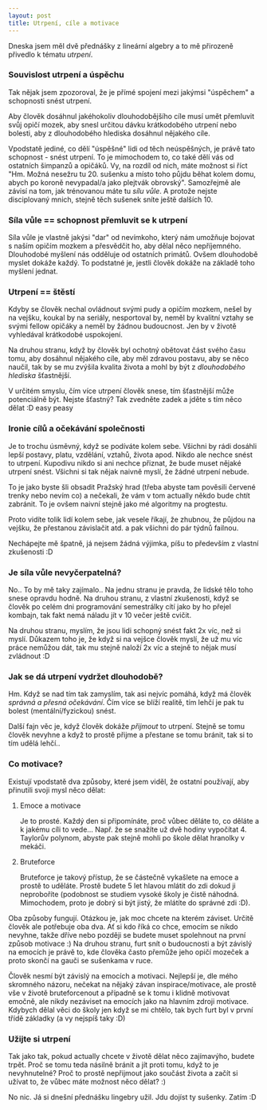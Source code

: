 ```yaml
---
layout: post
title: Utrpení, cíle a motivace
---
```


Dneska jsem měl dvě přednášky z lineární algebry a to mě přirozeně přivedlo k tématu _utrpení_.

### Souvislost utrpení a úspěchu

Tak nějak jsem zpozoroval, že je přímé spojení mezi jakýmsi "úspěchem" a schopnosti snést utrpení.

Aby člověk dosáhnul jakéhokoliv dlouhodobějšího cíle musí umět přemluvit svůj opičí mozek, aby snesl určitou dávku krátkodobého utrpení nebo bolesti, aby z dlouhodobého hlediska dosáhnul nějakého cíle.

Vpodstatě jediné, co dělí "úspěšné" lidi od těch neúspěšných, je právě tato schopnost - snést utrpení. To je mimochodem to, co také dělí vás od ostatních šimpanzů a opičáků. Vy, na rozdíl od nich, máte možnost si říct "Hm. Možná nesežru tu 20. sušenku a místo toho půjdu běhat kolem domu, abych po koroně nevypadal/a jako plejtvák obrovský". Samozřejmě ale závisí na tom, jak trénovanou máte tu _sílu vůle_. A protože nejste disciplovaný mnich, stejně těch sušenek sníte ještě dalších 10.

### Síla vůle == schopnost přemluvit se k utrpení

Síla vůle je vlastně jakýsi "dar" od nevímkoho, který nám umožňuje bojovat s naším opičím mozkem a přesvědčit ho, aby dělal něco nepříjemného. Dlouhodobé myšlení nás odděluje od ostatních primátů. Ovšem dlouhodobě myslet dokáže každý. To podstatné je, jestli člověk dokáže na základě toho myšlení jednat.

### Utrpení == štěstí

Kdyby se člověk nechal ovládnout svými pudy a opičím mozkem, nešel by na vejšku, koukal by na seriály, nesportoval by, neměl by kvalitní vztahy se svými fellow opičáky a neměl by žádnou budoucnost. Jen by v životě vyhledával krátkodobé uspokojení.

Na druhou stranu, když by člověk byl ochotný obětovat část svého času tomu, aby dosáhnul nějakého cíle, aby měl zdravou postavu, aby se něco naučil, tak by se mu zvýšila kvalita života a mohl by být z _dlouhodobého hlediska_ šťastnější.

V určitém smyslu, čím více utrpení člověk snese, tím šťastnější může potenciálně být. Nejste šťastný? Tak zvedněte zadek a jděte s tím něco dělat :D easy peasy

### Ironie cílů a očekávání společnosti

Je to trochu úsměvný, když se podíváte kolem sebe. Všichni by rádi dosáhli lepší postavy, platu, vzdělání, vztahů, života apod. Nikdo ale nechce snést to utrpení. Kupodivu nikdo si ani nechce přiznat, že bude muset nějaké utrpení snést. Všichni si tak nějak naivně myslí, že žádné utrpení nebude.

To je jako byste šli obsadit Pražský hrad (třeba abyste tam pověsili červené trenky nebo nevím co) a nečekali, že vám v tom actually někdo bude chtít zabránit. To je ovšem naivní stejně jako mé algoritmy na progtestu.

Proto vidíte tolik lidí kolem sebe, jak vesele říkají, že zhubnou, že půjdou na vejšku, že přestanou závislačit atd. a pak všichni do pár týdnů failnou.

Nechápejte mě špatně, já nejsem žádná výjimka, píšu to především z vlastní zkušenosti :D

### Je síla vůle nevyčerpatelná?

No.. To by mě taky zajímalo.. Na jednu stranu je pravda, že lidské tělo toho snese opravdu hodně. Na druhou stranu, z vlastní zkušenosti, když se člověk po celém dni programování semestrálky cítí jako by ho přejel kombajn, tak fakt nemá náladu jít v 10 večer ještě cvičit.

Na druhou stranu, myslím, že jsou lidi schopný snést fakt 2x víc, než si myslí. Důkazem toho je, že když si na vejšce člověk myslí, že už mu víc práce nemůžou dát, tak mu stejně naloží 2x víc a stejně to nějak musí zvládnout :D

### Jak se dá utrpení vydržet dlouhodobě?

Hm. Když se nad tím tak zamyslím, tak asi nejvíc pomáhá, když má člověk _správná a přesná očekávání_. Čím více se blíží realitě, tím lehčí je pak tu bolest (mentální/fyzickou) snést.

Další fajn věc je, když člověk dokáže _přijmout_ to utrpení. Stejně se tomu člověk nevyhne a když to prostě přijme a přestane se tomu bránit, tak si to tím udělá lehčí..

### Co motivace?

Existují vpodstatě dva způsoby, které jsem viděl, že ostatní používají, aby přinutili svoji mysl něco dělat:

1. Emoce a motivace

   Je to prosté. Každý den si připomínáte, proč vůbec děláte to, co děláte a k jakému cíli to vede... Např. že se snažíte už dvě hodiny vypočítat 4. Taylorův polynom, abyste pak stejně mohli po škole dělat hranolky v mekáči.

2. Bruteforce

   Bruteforce je takový přístup, že se částečně vykašlete na emoce a prostě to uděláte. Prostě budete 5 let hlavou mlátit do zdi dokud ji neproboříte (podobnost se studiem vysoké školy je čistě náhodná. Mimochodem, proto je dobrý si být jistý, že mlátíte do správné zdi :D).

Oba způsoby fungují. Otázkou je, jak moc chcete na kterém záviset. Určitě člověk ale potřebuje oba dva. Ať si kdo říká co chce, emocím se nikdo nevyhne, takže dříve nebo později se budete muset spolehnout na první způsob motivace :) Na druhou stranu, furt snít o budoucnosti a být závislý na emocích je právě to, kde člověka často přemůže jeho opičí mozeček a proto skončí na gauči se sušenkama v ruce.

Člověk nesmí být závislý na emocích a motivaci. Nejlepší je, dle mého skromného názoru, nečekat na nějaký závan inspirace/motivace, ale prostě vše v životě bruteforcenout a případně se k tomu i klidně motivovat emočně, ale nikdy nezáviset na emocích jako na hlavním zdroji motivace. Kdybych dělal věci do školy jen když se mi chtělo, tak bych furt byl v první třídě základky (a vy nejspíš taky :D)

### Užijte si utrpení

Tak jako tak, pokud actually chcete v životě dělat něco zajímavýho, budete trpět. Proč se tomu teda násilně bránit a jít proti tomu, když to je nevyhnutelné? Proč to prostě nepřijmout jako součást života a začít si užívat to, že vůbec máte možnost něco dělat? :)

No nic. Já si dnešní přednášku lingebry užil. Jdu dojíst ty sušenky. Zatím :D
